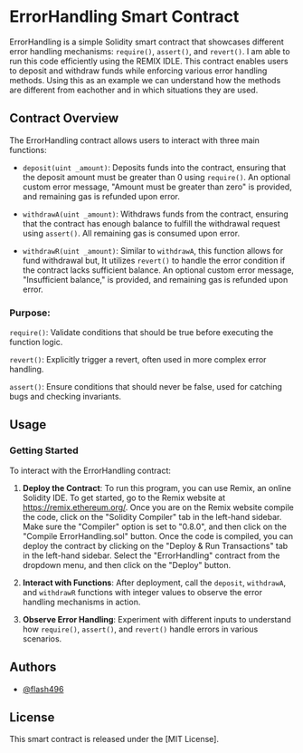 # ErrorHandling Smart Contract

ErrorHandling is a simple Solidity smart contract that showcases different error handling mechanisms: `require()`, `assert()`, and `revert()`. I am able to run this code efficiently using the REMIX IDLE. This contract enables users to deposit and withdraw funds while enforcing various error handling methods. Using this as an example we can understand how the methods are different from eachother and in which situations they are used.

## Contract Overview

The ErrorHandling contract allows users to interact with three main functions:

- `deposit(uint _amount)`: Deposits funds into the contract, ensuring that the deposit amount must be greater than 0 using `require()`. An optional custom error message, "Amount must be greater than zero" is provided, and remaining gas is refunded upon error.
  
- `withdrawA(uint _amount)`: Withdraws funds from the contract, ensuring that the contract has enough balance to fulfill the withdrawal request using `assert()`. All remaining gas is consumed upon error.
  
- `withdrawR(uint _amount)`: Similar to `withdrawA`, this function allows for fund withdrawal but, It utilizes `revert()` to handle the error condition if the contract lacks sufficient balance. An optional custom error message, "Insufficient balance," is provided, and remaining gas is refunded upon error.

### Purpose:

`require()`: Validate conditions that should be true before executing the function logic.

`revert()`: Explicitly trigger a revert, often used in more complex error handling.

`assert()`: Ensure conditions that should never be false, used for catching bugs and checking invariants.

## Usage

### Getting Started

To interact with the ErrorHandling contract:

1. **Deploy the Contract**: To run this program, you can use Remix, an online Solidity IDE. To get started, go to the Remix website at https://remix.ethereum.org/.
   Once you are on the Remix website compile the code, click on the "Solidity Compiler" tab in the left-hand sidebar. Make sure the "Compiler" option is set to "0.8.0", and then click on the "Compile ErrorHandling.sol" button.
Once the code is compiled, you can deploy the contract by clicking on the "Deploy & Run Transactions" tab in the left-hand sidebar. Select the "ErrorHandling" contract from the dropdown menu, and then click on the "Deploy" button.

3. **Interact with Functions**: After deployment, call the `deposit`, `withdrawA`, and `withdrawR` functions with integer values to observe the error handling mechanisms in action.
   
5. **Observe Error Handling**: Experiment with different inputs to understand how `require()`, `assert()`, and `revert()` handle errors in various scenarios.

## Authors

- [@flash496](https://www.github.com/flash496)

## License

This smart contract is released under the [MIT License].
